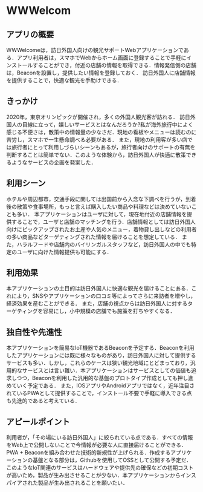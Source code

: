 # WWWelcom

## アプリの概要

WWWelcomeは，訪日外国人向けの観光サポートWebアプリケーションである．アプリ利用者は，スマホでWebからホーム画面に登録することで手軽にインストールすることができ，付近の店舗の情報を取得できる．情報発信側の店舗は，Beaconを設置し，提供したい情報を登録しておく．
訪日外国人に店舗情報を提供することで，快適な観光を手助けできる．

## きっかけ

2020年，東京オリンピックが開催され，多くの外国人観光客が訪れる．
訪日外国人の目線に立って，嬉しいサービスとはなんだろうか?私が海外旅行中によく感じる不便さは，散策中の情報量の少なさだ．現地の看板やメニューは読むのに苦労し，スマホで一生懸命調べる必要がある．
また，現地の利用客が多い店では旅行者にとって利用しづらいシーンもあるが，旅行者向けのサポートの有無を判断することは簡単でない．このような体験から，訪日外国人が快適に散策できるようなサービスの企画を発案した．

## 利用シーン

ホテルや周辺都市，交通手段に関しては出国前から入念な下調べを行うが，到着後の散策や食事場所，もっと言えば購入したい商品や料理などは決めていないことも多い．
本アプリケーションはユーザに対して，現在地付近の店舗情報を提供することで，ユーザと店舗のマッチングを行う．店舗情報としては訪日外国人向けにピックアップされたお土産や人気のメニュー，着物貸し出しなどの利用者の多い商品などターゲティングされた情報を届けることを想定している．
また，ハラルフードや店舗内のバイリンガルスタッフなど，訪日外国人の中でも特定のユーザに向けた情報提供も可能にする．

## 利用効果

本アプリケーションの主目的は訪日外国人に快適な観光を届けることにある．これにより，SNSやアプリケーションの口コミ等によってさらに来訪者を増やし，経済効果を産むことができる．
また，店舗の視点からは訪日外国人に対するターゲティングを容易にし，小中規模の店舗でも施策を打ちやすくなる．

## 独自性や先進性

本アプリケーションを簡易なIoT機器であるBeaconを予定する．Beaconを利用したアプリケーションには既に様々なものがあり，訪日外国人に対して提供するサービスも多い．しかし，これらのケースは狭い観光地域にとどまっており，汎用的なサービスとは言い難い．本アプリケーションはサービスとしての価値も追求しつつ，Beaconを利用した汎用的な基盤のプロトタイプ作成としても押し進めていく予定である．
また，IOSアプリやAndroidアプリではなく，近年注目されているPWAとして提供することで，インストール不要で手軽に導入できる点も先進的であると考えている．

## アピールポイント

利用者が，「その場にいる訪日外国人」に絞られている点である．すべての情報をWeb上で公開しないことで今情報が必要な人に直接届けることができる．
PWA + Beaconを組み合わせた技術的新規性が上げられる．作成するアプリケーションの基盤となる部分は，Githubを使用してOSSとして公開する予定だ．このようなIoT関連のサービスはハードウェアや提供先の確保などの初期コストが高いため，製品が生み出させることが少ない．本アプリケーションからインスパイアされた製品が生み出されることを願いたい．